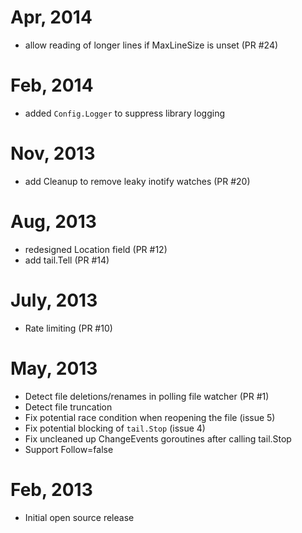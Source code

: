 # Apr, 2014

* allow reading of longer lines if MaxLineSize is unset (PR #24)

# Feb, 2014

* added `Config.Logger` to suppress library logging

# Nov, 2013

* add Cleanup to remove leaky inotify watches (PR #20)

# Aug, 2013

* redesigned Location field (PR #12)
* add tail.Tell (PR #14)

# July, 2013

* Rate limiting (PR #10)

# May, 2013

* Detect file deletions/renames in polling file watcher (PR #1)
* Detect file truncation
* Fix potential race condition when reopening the file (issue 5)
* Fix potential blocking of `tail.Stop` (issue 4)
* Fix uncleaned up ChangeEvents goroutines after calling tail.Stop
* Support Follow=false

# Feb, 2013

* Initial open source release
